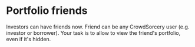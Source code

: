# Portfolio friends

Investors can have friends now. Friend can be any CrowdSorcery user (e.g. investor or borrower). Your task is to allow to view the friend's portfolio, even if it's hidden. 